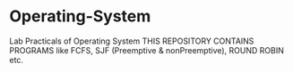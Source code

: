 # Operating-System
Lab Practicals of Operating System
THIS REPOSITORY CONTAINS PROGRAMS like FCFS, SJF (Preemptive & nonPreemptive), ROUND ROBIN etc.
